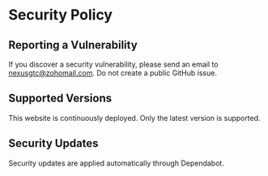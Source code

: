 # Security Policy

## Reporting a Vulnerability

If you discover a security vulnerability, please send an email to nexusgtc@zohomail.com. 
Do not create a public GitHub issue.

## Supported Versions

This website is continuously deployed. Only the latest version is supported.

## Security Updates

Security updates are applied automatically through Dependabot.

